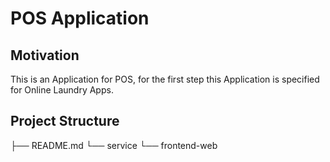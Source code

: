 # POS Application

## Motivation
This is an Application for POS, for the first step this Application is specified for Online Laundry Apps.

## Project Structure

├── README.md
└── service
    └── frontend-web